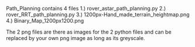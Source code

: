 Path_Planning contains 4 files
1.) rover_astar_path_planning.py
2.) rover_RRT_path_planning.py
3.) 1200px-Hand_made_terrain_heightmap.png
4.) Binary_Map_1200px1200.png

The 2 png files are there as images for the 2 python files and can be replaced by your own png image as long as its greyscale.


